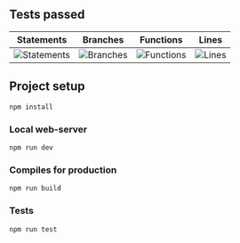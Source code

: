 ## Tests passed

| Statements                                                                  | Branches                                                            | Functions                                                                  | Lines                                                                  |
| --------------------------------------------------------------------------- | ------------------------------------------------------------------- | -------------------------------------------------------------------------- | ---------------------------------------------------------------------- |
| ![Statements](https://img.shields.io/badge/Coverage-100%25-brightgreen.svg) | ![Branches](https://img.shields.io/badge/Coverage-71.88%25-red.svg) | ![Functions](https://img.shields.io/badge/Coverage-100%25-brightgreen.svg) | ![Lines](https://img.shields.io/badge/Coverage-100%25-brightgreen.svg) |

## Project setup

```
npm install
```

### Local web-server

```
npm run dev
```

### Compiles for production

```
npm run build
```

### Tests

```
npm run test
```

